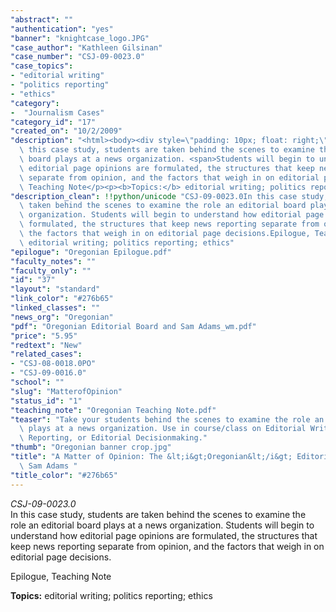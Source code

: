 ```yaml
---
"abstract": ""
"authentication": "yes"
"banner": "knightcase_logo.JPG"
"case_author": "Kathleen Gilsinan"
"case_number": "CSJ-09-0023.0"
"case_topics":
- "editorial writing"
- "politics reporting"
- "ethics"
"category": 
-  "Journalism Cases"
"category_id": "17"
"created_on": "10/2/2009"
"description": "<html><body><div style=\"padding: 10px; float: right;\"></div><p><i>CSJ-09-0023.0</i><br/>In\
  \ this case study, students are taken behind the scenes to examine the role an editorial\
  \ board plays at a news organization. <span>Students will begin to understand how\
  \ editorial page opinions are formulated, the structures that keep news reporting\
  \ separate from opinion, and the factors that weigh in on editorial page decisions.</span></p><p>Epilogue,\
  \ Teaching Note</p><p><b>Topics:</b> editorial writing; politics reporting; ethics</p></body></html>"
"description_clean": !!python/unicode "CSJ-09-0023.0In this case study, students are\
  \ taken behind the scenes to examine the role an editorial board plays at a news\
  \ organization. Students will begin to understand how editorial page opinions are\
  \ formulated, the structures that keep news reporting separate from opinion, and\
  \ the factors that weigh in on editorial page decisions.Epilogue, Teaching NoteTopics:\
  \ editorial writing; politics reporting; ethics"
"epilogue": "Oregonian Epilogue.pdf"
"faculty_notes": ""
"faculty_only": ""
"id": "37"
"layout": "standard"
"link_color": "#276b65"
"linked_classes": ""
"news_org": "Oregonian"
"pdf": "Oregonian Editorial Board and Sam Adams_wm.pdf"
"price": "5.95"
"redtext": "New"
"related_cases":
- "CSJ-08-0018.0PO"
- "CSJ-09-0016.0"
"school": ""
"slug": "MatterofOpinion"
"status_id": "1"
"teaching_note": "Oregonian Teaching Note.pdf"
"teaser": "Take your students behind the scenes to examine the role an editorial board\
  \ plays at a news organization. Use in course/class on Editorial Writing, Political\
  \ Reporting, or Editorial Decisionmaking."
"thumb": "Oregonian banner crop.jpg"
"title": "A Matter of Opinion: The &lt;i&gt;Oregonian&lt;/i&gt; Editorial Board and\
  \ Sam Adams "
"title_color": "#276b65"
---
```

<html><body><div style="padding: 10px; float: right;"></div><p><i>CSJ-09-0023.0</i><br/>In this case study, students are taken behind the scenes to examine the role an editorial board plays at a news organization. <span>Students will begin to understand how editorial page opinions are formulated, the structures that keep news reporting separate from opinion, and the factors that weigh in on editorial page decisions.</span></p><p>Epilogue, Teaching Note</p><p><b>Topics:</b> editorial writing; politics reporting; ethics</p></body></html>
